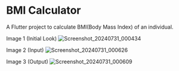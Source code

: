 # BMI Calculator

A Flutter project to calculate BMI(Body Mass Index) of an individual.

Image 1  (Initial Look)
![Screenshot_20240731_000434](https://github.com/user-attachments/assets/27c13dc7-6443-4fea-a78c-0f6190d05f63)

Image 2 (Input)
![Screenshot_20240731_000626](https://github.com/user-attachments/assets/aa8be179-cfbe-4ddc-bec5-b599c04a415a)

Image 3 (Output)
![Screenshot_20240731_000609](https://github.com/user-attachments/assets/b9cc7895-9c52-4087-ba3c-25ab21c116bb)
